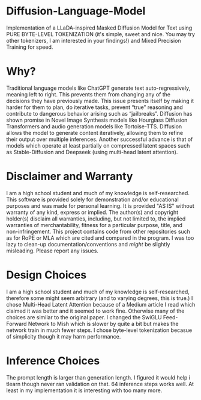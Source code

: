 # Diffusion-Language-Model
Implementation of a LLaDA-inspired Masked Diffusion Model for Text using PURE BYTE-LEVEL TOKENIZATION (it's simple, sweet and nice. You may try other tokenizers, I am interested in your findings!) and Mixed Precision Training for speed.

# Why?
Traditional language models like ChatGPT generate text auto-regressively, meaning left to right. This prevents them from changing any of the decisions they have previously made. This issue presents itself by making it harder for them to plan, do iterative tasks, prevent “true” reasoning and contribute to dangerous behavior arising such as “jailbreaks”. Diffusion has shown promise in Novel Image Synthesis models like Hourglass Diffusion Transformers and audio generation models like Tortoise-TTS. Diffusion allows the model to generate content iteratively, allowing them to refine their output over multiple inferences. Another successful advance is that of models which operate at least partially on compressed latent spaces such as Stable-Diffusion and Deepseek (using multi-head latent attention). 

# Disclaimer and Warranty
I am a high school student and much of my knowledge is self-researched. This software is provided solely for demonstration and/or educational purposes and was made for personal learning. It is provided "AS IS" without warranty of any kind, express or implied. The author(s) and copyright holder(s) disclaim all warranties, including, but not limited to, the implied warranties of merchantability, fitness for a particular purpose, title, and non-infringement. This project contains code from other repositories such as for RoPE or MLA which are cited and compared in the program. I was too lazy to clean-up documentation/conventions and *might* be slightly misleading. Please report any issues.

# Design Choices
I am a high school student and much of my knowledge is self-researched, therefore some might seem arbitrary (and to varying degrees, this is true.) I chose Multi-Head Latent Attention because of a Medium article I read which claimed it was better and it seemed to work fine. Otherwise many of the choices are similar to the original paper. I changed the SwiGLU Feed-Forward Network to Mish which is slower by quite a bit but makes the network train in much fewer steps. I chose byte-level tokenization becasue of simplicity though it may harm performance.

# Inference Choices
The prompt length is larger than generation length. I figured it would help i tlearn though never ran validation on that. 64 inference steps works well. At least in my implementation it is interesting with too many more.
